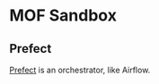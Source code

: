 # MOF Sandbox
## Prefect
[Prefect](https://docs.prefect.io/v3/get-started) is an orchestrator, like Airflow.
